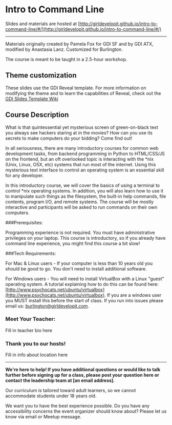 # Intro to Command Line

Slides and materials are hosted at [http://girldevelopit.github.io/intro-to-command-line/#/](http://girldevelopit.github.io/intro-to-command-line/#/)

---------------------------

Materials originally created by Pamela Fox for GDI SF and by GDI ATX, modified by Anastasia Lanz. Customized for Burlington.

The course is meant to be taught in a 2.5-hour workshop. 

## Theme customization

These slides use the GDI Reveal template. For more information on modifying the theme and to learn the capabilities of Reveal, check out the [GDI Slides Template Wiki](https://github.com/girldevelopit/gdi-slides-template/wiki)


## Course Description

What is that quintessential yet mysterious screen of green-on-black text you always see hackers staring at in the movies? How can you use its secrets to make computers do your bidding? Come find out!

In all seriousness, there are many introductory courses for common web development tasks, from backend programming in Python to HTML/CSS/JS on the frontend, but an oft overlooked topic is interacting with the *nix (Unix, Linux, OSX, etc) systems that run most of the internet. Using this mysterious text interface to control an operating system is an essential skill for any developer.

In this introductory course, we will cover the basics of using a terminal to control *nix operating systems. In addition, you will also learn how to use it to manipulate such things as the filesystem, the built-in help commands, file contents, program I/O, and remote systems. The course will be mostly interactive and participants will be asked to run commands on their own computers.

###Prerequisites: 

Programming experience is not required. You must have administrative privileges on your laptop. This course is introductory, so if you already have command line experience, you might find this course a bit slow!

###Tech Requirements:

For Mac & Linux users - If your computer is less than 10 years old you should be good to go. You don't need to install additional software.

For Windows users - You will need to install VirtualBox with a Linux "guest" operating system. A tutorial explaining how to do this can be found here: [http://www.psychocats.net/ubuntu/virtualbox](http://www.psychocats.net/ubuntu/virtualbox). If you are a windows user you MUST install this before the start of class. If you run into issues please email us: burlington@girldevelopit.com.

### Meet Your Teacher:

Fill in teacher bio here

### Thank you to our hosts!

Fill in info about location here


---------------------------
**We're here to help! If you have additional questions or would like to talk further before signing up for a class, please post your question here or contact the leadership team at [an email address].**

Our curriculum is tailored toward adult learners, so we cannot accommodate students under 18 years old.

We want you to have the best experience possible. Do you have any accessibility concerns the event organizer should know about? Please let us know via email or Meetup message.


